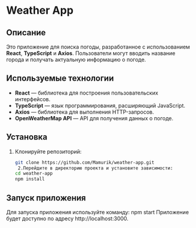 # Weather App

## Описание

Это приложение для поиска погоды, разработанное с использованием **React**, **TypeScript** и **Axios**. Пользователи могут вводить название города и получать актуальную информацию о погоде.

## Используемые технологии

- **React** — библиотека для построения пользовательских интерфейсов.
- **TypeScript** — язык программирования, расширяющий JavaScript.
- **Axios** — библиотека для выполнения HTTP-запросов.
- **OpenWeatherMap API** — API для получения данных о погоде.

## Установка

1. Клонируйте репозиторий:

   ```bash
   git clone https://github.com/Mamurik/weather-app.git
    2.Перейдите в директорию проекта и установите зависимости:
   cd weather-app
   npm install

## Запуск приложения
Для запуска приложения используйте команду:
  npm start
Приложение будет доступно по адресу http://localhost:3000.
